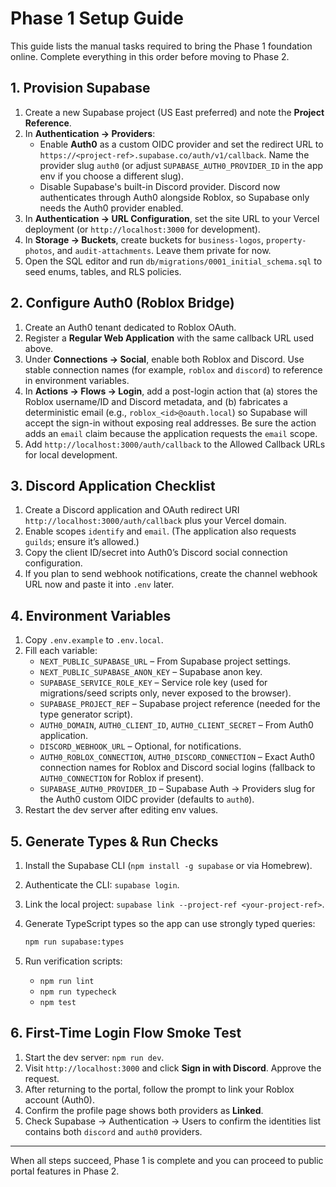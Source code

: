 # Phase 1 Setup Guide

This guide lists the manual tasks required to bring the Phase 1 foundation online. Complete everything in this order before moving to Phase 2.

## 1. Provision Supabase

1. Create a new Supabase project (US East preferred) and note the **Project Reference**.
2. In **Authentication → Providers**:
   - Enable **Auth0** as a custom OIDC provider and set the redirect URL to `https://<project-ref>.supabase.co/auth/v1/callback`. Name the provider slug `auth0` (or adjust `SUPABASE_AUTH0_PROVIDER_ID` in the app env if you choose a different slug).
   - Disable Supabase's built-in Discord provider. Discord now authenticates through Auth0 alongside Roblox, so Supabase only needs the Auth0 provider enabled.
3. In **Authentication → URL Configuration**, set the site URL to your Vercel deployment (or `http://localhost:3000` for development).
4. In **Storage → Buckets**, create buckets for `business-logos`, `property-photos`, and `audit-attachments`. Leave them private for now.
5. Open the SQL editor and run `db/migrations/0001_initial_schema.sql` to seed enums, tables, and RLS policies.

## 2. Configure Auth0 (Roblox Bridge)

1. Create an Auth0 tenant dedicated to Roblox OAuth.
2. Register a **Regular Web Application** with the same callback URL used above.
3. Under **Connections → Social**, enable both Roblox and Discord. Use stable connection names (for example, `roblox` and `discord`) to reference in environment variables.
4. In **Actions → Flows → Login**, add a post-login action that (a) stores the Roblox username/ID and Discord metadata, and (b) fabricates a deterministic email (e.g., `roblox_<id>@oauth.local`) so Supabase will accept the sign-in without exposing real addresses. Be sure the action adds an `email` claim because the application requests the `email` scope.
5. Add `http://localhost:3000/auth/callback` to the Allowed Callback URLs for local development.

## 3. Discord Application Checklist

1. Create a Discord application and OAuth redirect URI `http://localhost:3000/auth/callback` plus your Vercel domain.
2. Enable scopes `identify` and `email`. (The application also requests `guilds`; ensure it’s allowed.)
3. Copy the client ID/secret into Auth0’s Discord social connection configuration.
4. If you plan to send webhook notifications, create the channel webhook URL now and paste it into `.env` later.

## 4. Environment Variables

1. Copy `.env.example` to `.env.local`.
2. Fill each variable:
   - `NEXT_PUBLIC_SUPABASE_URL` – From Supabase project settings.
   - `NEXT_PUBLIC_SUPABASE_ANON_KEY` – Supabase anon key.
   - `SUPABASE_SERVICE_ROLE_KEY` – Service role key (used for migrations/seed scripts only, never exposed to the browser).
   - `SUPABASE_PROJECT_REF` – Supabase project reference (needed for the type generator script).
   - `AUTH0_DOMAIN`, `AUTH0_CLIENT_ID`, `AUTH0_CLIENT_SECRET` – From Auth0 application.
   - `DISCORD_WEBHOOK_URL` – Optional, for notifications.
   - `AUTH0_ROBLOX_CONNECTION`, `AUTH0_DISCORD_CONNECTION` – Exact Auth0 connection names for Roblox and Discord social logins (fallback to `AUTH0_CONNECTION` for Roblox if present).
   - `SUPABASE_AUTH0_PROVIDER_ID` – Supabase Auth → Providers slug for the Auth0 custom OIDC provider (defaults to `auth0`).
3. Restart the dev server after editing env values.

## 5. Generate Types & Run Checks

1. Install the Supabase CLI (`npm install -g supabase` or via Homebrew).
2. Authenticate the CLI: `supabase login`.
3. Link the local project: `supabase link --project-ref <your-project-ref>`.
4. Generate TypeScript types so the app can use strongly typed queries:

   ```bash
   npm run supabase:types
   ```

5. Run verification scripts:
   - `npm run lint`
   - `npm run typecheck`
   - `npm test`

## 6. First-Time Login Flow Smoke Test

1. Start the dev server: `npm run dev`.
2. Visit `http://localhost:3000` and click **Sign in with Discord**. Approve the request.
3. After returning to the portal, follow the prompt to link your Roblox account (Auth0).
4. Confirm the profile page shows both providers as **Linked**.
5. Check Supabase → Authentication → Users to confirm the identities list contains both `discord` and `auth0` providers.

---

When all steps succeed, Phase 1 is complete and you can proceed to public portal features in Phase 2.
